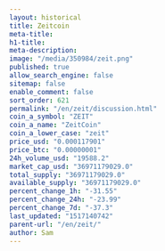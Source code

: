```yaml
---
layout: historical
title: Zeitcoin
meta-title: 
h1-title: 
meta-description: 
image: "/media/350984/zeit.png"
published: true
allow_search_engine: false
sitemap: false
enable_comment: false
sort_order: 621
permalink: "/en/zeit/discussion.html"
coin_a_symbol: "ZEIT"
coin_a_name: "ZeitCoin"
coin_a_lower_case: "zeit"
price_usd: "0.000117901"
price_btc: "0.00000001"
24h_volume_usd: "19588.2"
market_cap_usd: "36971179029.0"
total_supply: "36971179029.0"
available_supply: "36971179029.0"
percent_change_1h: "-31.55"
percent_change_24h: "-23.99"
percent_change_7d: "-37.3"
last_updated: "1517140742"
parent-url: "/en/zeit/"
author: Sam
---
```



